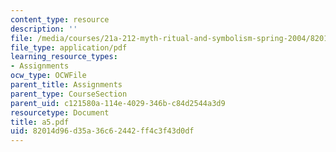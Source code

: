 ```yaml
---
content_type: resource
description: ''
file: /media/courses/21a-212-myth-ritual-and-symbolism-spring-2004/82014d96d35a36c62442ff4c3f43d0df_a5.pdf
file_type: application/pdf
learning_resource_types:
- Assignments
ocw_type: OCWFile
parent_title: Assignments
parent_type: CourseSection
parent_uid: c121580a-114e-4029-346b-c84d2544a3d9
resourcetype: Document
title: a5.pdf
uid: 82014d96-d35a-36c6-2442-ff4c3f43d0df
---
```

